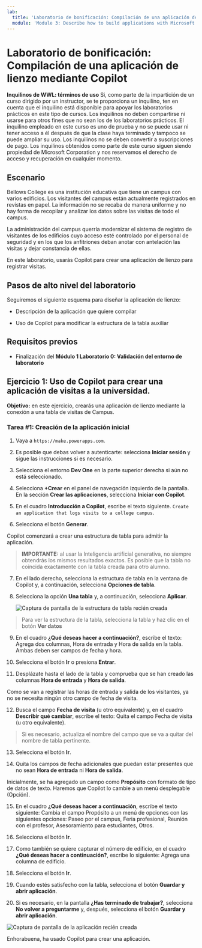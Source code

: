 ```yaml
---
lab:
  title: 'Laboratorio de bonificación: Compilación de una aplicación de lienzo mediante Copilot'
  module: 'Module 3: Describe how to build applications with Microsoft Power Apps'
---
```


# Laboratorio de bonificación: Compilación de una aplicación de lienzo mediante Copilot

**Inquilinos de WWL: términos de uso** Si, como parte de la impartición de un curso dirigido por un instructor, se te proporciona un inquilino, ten en cuenta que el inquilino está disponible para apoyar los laboratorios prácticos en este tipo de cursos. Los inquilinos no deben compartirse ni usarse para otros fines que no sean los de los laboratorios prácticos. El inquilino empleado en este curso es uno de prueba y no se puede usar ni tener acceso a él después de que la clase haya terminado y tampoco se puede ampliar su uso. Los inquilinos no se deben convertir a suscripciones de pago. Los inquilinos obtenidos como parte de este curso siguen siendo propiedad de Microsoft Corporation y nos reservamos el derecho de acceso y recuperación en cualquier momento. 

## Escenario

Bellows College es una institución educativa que tiene un campus con varios edificios. Los visitantes del campus están actualmente registrados en revistas en papel. La información no se recaba de manera uniforme y no hay forma de recopilar y analizar los datos sobre las visitas de todo el campus.

La administración del campus querría modernizar el sistema de registro de visitantes de los edificios cuyo acceso esté controlado por el personal de seguridad y en los que los anfitriones deban anotar con antelación las visitas y dejar constancia de ellas.

En este laboratorio, usarás Copilot para crear una aplicación de lienzo para registrar visitas. 

## Pasos de alto nivel del laboratorio

Seguiremos el siguiente esquema para diseñar la aplicación de lienzo:

- Descripción de la aplicación que quiere compilar

- Uso de Copilot para modificar la estructura de la tabla auxiliar

 ## Requisitos previos

- Finalización del **Módulo 1 Laboratorio 0: Validación del entorno de laboratorio**

## Ejercicio 1: Uso de Copilot para crear una aplicación de visitas a la universidad.

**Objetivo:** en este ejercicio, crearás una aplicación de lienzo mediante la conexión a una tabla de visitas de Campus.

### Tarea \#1: Creación de la aplicación inicial

1. Vaya a `https://make.powerapps.com`.

2. Es posible que debas volver a autenticarte: selecciona **Iniciar sesión** y sigue las instrucciones si es necesario.

3. Selecciona el entorno **Dev One** en la parte superior derecha si aún no está seleccionado.

4. Selecciona **+Crear** en el panel de navegación izquierdo de la pantalla. En la sección **Crear las aplicaciones**, selecciona **Iniciar con Copilot**.

5. En el cuadro **Introducción a Copilot**, escribe el texto siguiente. `Create an application that logs visits to a college campus`. 

6. Selecciona el botón **Generar**.

Copilot comenzará a crear una estructura de tabla para admitir la aplicación. 

> **IMPORTANTE:** al usar la Inteligencia artificial generativa, no siempre obtendrás los mismos resultados exactos. Es posible que la tabla no coincida exactamente con la tabla creada para otro alumno. 

7. En el lado derecho, selecciona la estructura de tabla en la ventana de Copilot y, a continuación, selecciona **Opciones de tabla**.

8. Selecciona la opción **Una tabla** y, a continuación, selecciona **Aplicar**.
 
    ![Captura de pantalla de la estructura de tabla recién creada](media/bonus-lab-tablestr.png)


> Para ver la estructura de la tabla, selecciona la tabla y haz clic en el botón **Ver datos** 

9. En el cuadro **¿Qué deseas hacer a continuación?**, escribe el texto: Agrega dos columnas, Hora de entrada y Hora de salida en la tabla. Ambas deben ser campos de fecha y hora. 

10. Selecciona el botón **Ir** o presiona **Entrar**. 

11. Desplázate hasta el lado de la tabla y comprueba que se han creado las columnas **Hora de entrada** y **Hora de salida**. 

Como se van a registrar las horas de entrada y salida de los visitantes, ya no se necesita ningún otro campo de fecha de visita. 

12. Busca el campo **Fecha de visita** (u otro equivalente) y, en el cuadro **Describir qué cambiar**, escribe el texto: Quita el campo Fecha de visita (u otro equivalente). 

>Si es necesario, actualiza el nombre del campo que se va a quitar del nombre de tabla pertinente.

13. Selecciona el botón **Ir**. 

14. Quita los campos de fecha adicionales que puedan estar presentes que no sean **Hora de entrada** ni **Hora de salida**. 

Inicialmente, se ha agregado un campo como **Propósito** con formato de tipo de datos de texto. Haremos que Copilot lo cambie a un menú desplegable (Opción). 

15. En el cuadro **¿Qué deseas hacer a continuación**, escribe el texto siguiente: Cambia el campo Propósito a un menú de opciones con las siguientes opciones: Paseo por el campus, Feria profesional, Reunión con el profesor, Asesoramiento para estudiantes, Otros. 

16. Selecciona el botón **Ir**. 

17. Como también se quiere capturar el número de edificio, en el cuadro **¿Qué deseas hacer a continuación?**, escribe lo siguiente: Agrega una columna de edificio. 

18. Selecciona el botón **Ir**. 

19. Cuando estés satisfecho con la tabla, selecciona el botón **Guardar y abrir aplicación**. 

20. Si es necesario, en la pantalla **¿Has terminado de trabajar?**, selecciona **No volver a preguntarme** y, después, selecciona el botón **Guardar y abrir aplicación**. 

![Captura de pantalla de la aplicación recién creada](media/bonus-lab-copilot-02.png)

Enhorabuena, ha usado Copilot para crear una aplicación. 

